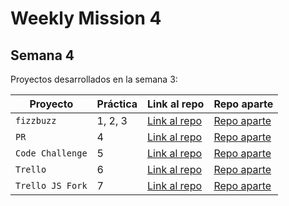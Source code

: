 # Weekly Mission 4

## Semana 4 

Proyectos desarrollados en la semana 3:

| Proyecto | Práctica | Link al repo | Repo aparte |
| ------------- | ------------- | ----- | ----- |
|`fizzbuzz`|1, 2, 3|[Link al repo](https://github.com/GerardoCabreraH/playbook/tree/main/weekly_mission_4/fizzbuzz)|[Repo aparte](https://github.com/GerardoCabreraH/fizzbuzz)|
|`PR`|4|[Link al repo](https://github.com/LaunchX-InnovaccionVirtual/MissionNodeJS)|[Repo aparte](https://github.com/GerardoCabreraH/fizzbuzz-gerardo)|
|`Code Challenge`|5|[Link al repo](https://github.com/GerardoCabreraH/playbook/tree/main/weekly_mission_4/visual-thinking-api)|[Repo aparte](https://github.com/GerardoCabreraH/visual-thinking-api)|
|`Trello`|6|[Link al repo](https://github.com/LaunchX-InnovaccionVirtual/MissionNodeJS)|[Repo aparte](https://github.com/LaunchX-InnovaccionVirtual/MissionNodeJS)|
|`Trello JS Fork`|7|[Link al repo](https://github.com/LaunchX-InnovaccionVirtual/MissionNodeJS)|[Repo aparte](https://github.com/LaunchX-InnovaccionVirtual/MissionNodeJS)|